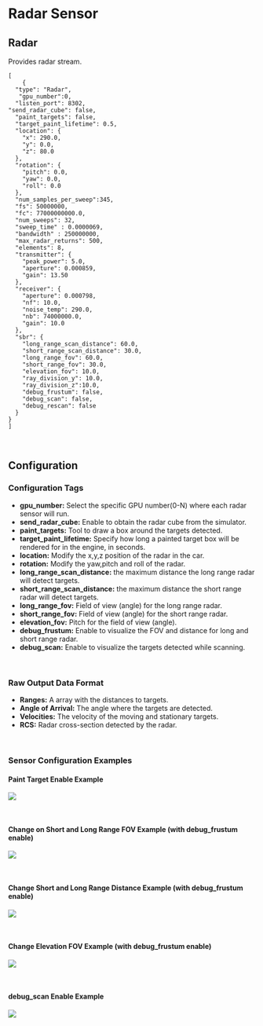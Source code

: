 # Radar Sensor

## Radar
Provides radar stream.

```
[
    {
  "type": "Radar",
   "gpu_number":0,
  "listen_port": 8302,
"send_radar_cube": false,
  "paint_targets": false,
  "target_paint_lifetime": 0.5,
  "location": {
    "x": 290.0,
    "y": 0.0,
    "z": 80.0
  },
  "rotation": {
    "pitch": 0.0,
    "yaw": 0.0,
    "roll": 0.0
  },
  "num_samples_per_sweep":345,
  "fs": 50000000,
  "fc": 77000000000.0,
  "num_sweeps": 32,
  "sweep_time" : 0.0000069,
  "bandwidth" : 250000000,
  "max_radar_returns": 500,
  "elements": 8,
  "transmitter": {
    "peak_power": 5.0,
    "aperture": 0.000859,
    "gain": 13.50
  },
  "receiver": {
    "aperture": 0.000798,
    "nf": 10.0,
    "noise_temp": 290.0,
    "nb": 74000000.0,
    "gain": 10.0
  },
  "sbr": {
    "long_range_scan_distance": 60.0,
    "short_range_scan_distance": 30.0,
    "long_range_fov": 60.0,
    "short_range_fov": 30.0,
    "elevation_fov": 10.0,
    "ray_division_y": 10.0,
    "ray_division_z":10.0,
    "debug_frustum": false,
    "debug_scan": false,
    "debug_rescan": false
  }
}
]
```
<p>&nbsp;</p>



## Configuration

### Configuration Tags

- **gpu_number:** Select the specific GPU number(0-N) where each radar sensor will run.
- **send_radar_cube:** Enable to obtain the radar cube from the simulator. 
- **paint_targets:** Tool to draw a box around the targets detected.
- **target_paint_lifetime:** Specify how long a painted target box will be rendered for in the engine, in seconds.
- **location:** Modify the x,y,z position of the radar in the car.
- **rotation:** Modify the yaw,pitch and roll of the radar.
- **long_range_scan_distance:** the maximum distance the long range radar will detect targets.
- **short_range_scan_distance:** the maximum distance the short range radar will detect targets.
- **long_range_fov:** Field of view (angle) for the long range radar.
- **short_range_fov:** Field of view (angle) for the short range radar.
- **elevation_fov:** Pitch for the field of view (angle).
- **debug_frustum:** Enable to visualize the FOV and distance for long and short range radar. 
- **debug_scan:** Enable to visualize the targets detected while scanning. 
<p>&nbsp;</p>



### Raw Output Data Format

- **Ranges:** A array with the distances to targets.
- **Angle of Arrival:** The angle where the targets are detected.
- **Velocities:** The velocity of the moving and stationary targets.
- **RCS:** Radar cross-section detected by the radar. 
<p>&nbsp;</p>



### Sensor Configuration Examples

#### Paint Target Enable Example
<p class="img_container">
<img class="lg_img" src="https://github.com/monoDriveIO/client/raw/master/WikiPhotos/LV_client/sensors/configuration/radar/radar_paint_target.jpg" />
</p>
<p>&nbsp;</p>


#### Change on Short and Long Range FOV Example (with debug_frustum enable)
<p class="img_container">
<img class="double_img" src="https://github.com/monoDriveIO/client/raw/master/WikiPhotos/LV_client/sensors/configuration/radar/frustrum_fov.jpg" />
</p>
<p>&nbsp;</p>


#### Change Short and Long Range Distance Example (with debug_frustum enable)
<p class="img_container">
<img class="double_img" src="https://github.com/monoDriveIO/client/raw/master/WikiPhotos/LV_client/sensors/configuration/radar/frustum_distance.jpg" />
</p>
<p>&nbsp;</p>


#### Change Elevation FOV Example (with debug_frustum enable)
<p class="img_container">
<img class="double_img" src="https://github.com/monoDriveIO/client/raw/master/WikiPhotos/LV_client/sensors/configuration/radar/elevation.jpg" />
</p>
<p>&nbsp;</p>


#### debug_scan Enable Example
<p class="img_container">
<img class="lg_img" src="https://github.com/monoDriveIO/client/raw/master/WikiPhotos/LV_client/sensors/configuration/radar/debug_scan.jpg" />
</p>